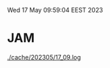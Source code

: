 Wed 17 May 09:59:04 EEST 2023
# JAM
<a href='./cache/202305/17_09.log'>./cache/202305/17_09.log</a>
